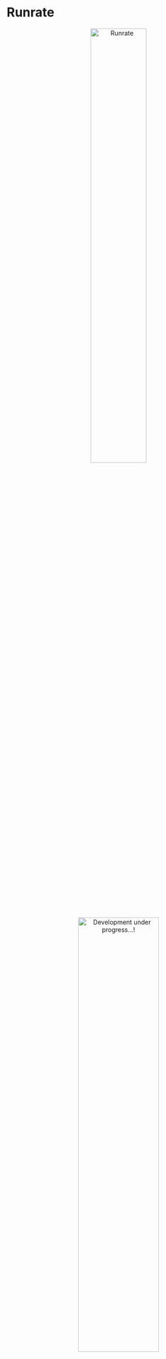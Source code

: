 # Runrate

<p align="center"><img alt="Runrate"  height="50%" width="50%"  src="https://user-images.githubusercontent.com/54352598/121649660-68709780-cab6-11eb-9bbc-d62307c3a13c.png" /></p>
<br>
<p align="center">
  <img alt="Development under progress...!" height="50%" width="60%" src="https://user-images.githubusercontent.com/54352598/121655838-893beb80-cabc-11eb-99a3-c189dfc131cb.gif"/>
</p>
<br>

## Meet our team

- [@ShreyNigam](https://www.github.com/shrey6162)
- [@ManavJain](https://github.com/manavj23)
- [@ViditVikramSingh](https://github.com/vidsingh)

  

  ---------------------------------------------------------------------------------------------------------------------------------




